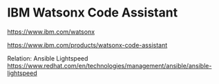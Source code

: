 # IBM Watsonx Code Assistant
https://www.ibm.com/watsonx

https://www.ibm.com/products/watsonx-code-assistant

Relation: Ansible Lightspeed https://www.redhat.com/en/technologies/management/ansible/ansible-lightspeed
